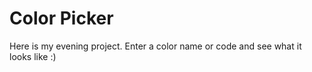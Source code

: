 # Color Picker

Here is my evening project. Enter a color name or code and see what it looks like :)
